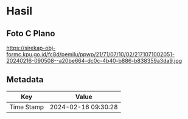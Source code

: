 # Hasil

## Foto C Plano

https://sirekap-obj-formc.kpu.go.id/fc8d/pemilu/ppwp/21/71/07/10/02/2171071002051-20240216-090508--a20be664-dc0c-4b40-b886-b838359a3da9.jpg


## Metadata

| Key        | Value               |
| ---------- | ------------------- |
| Time Stamp | 2024-02-16 09:30:28 |



